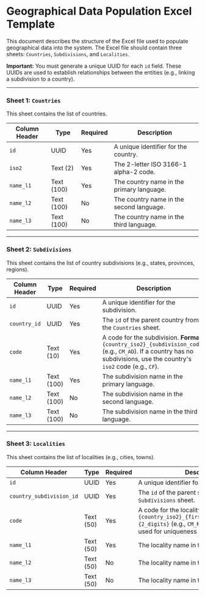 # Geographical Data Population Excel Template

This document describes the structure of the Excel file used to populate geographical data into the system. The Excel file should contain three sheets: `Countries`, `Subdivisions`, and `Localities`.

**Important:** You must generate a unique UUID for each `id` field. These UUIDs are used to establish relationships between the entities (e.g., linking a subdivision to a country).

---

### Sheet 1: `Countries`

This sheet contains the list of countries.

| Column Header | Type         | Required | Description                               |
|---------------|--------------|----------|-------------------------------------------|
| `id`          | UUID         | Yes      | A unique identifier for the country.      |
| `iso2`        | Text (2)     | Yes      | The 2-letter ISO 3166-1 alpha-2 code.     |
| `name_l1`     | Text (100)   | Yes      | The country name in the primary language. |
| `name_l2`     | Text (100)   | No       | The country name in the second language.  |
| `name_l3`     | Text (100)   | No       | The country name in the third language.   |

---

### Sheet 2: `Subdivisions`

This sheet contains the list of country subdivisions (e.g., states, provinces, regions).

| Column Header | Type         | Required | Description                                             |
|---------------|--------------|----------|---------------------------------------------------------|
| `id`          | UUID         | Yes      | A unique identifier for the subdivision.                |
| `country_id`  | UUID         | Yes      | The `id` of the parent country from the `Countries` sheet. |
| `code`        | Text (10)    | Yes      | A code for the subdivision. **Format:** `{country_iso2}_{subdivision_code}` (e.g., `CM_AD`). If a country has no subdivisions, use the country's `iso2` code (e.g., `CF`). |
| `name_l1`     | Text (100)   | Yes      | The subdivision name in the primary language.           |
| `name_l2`     | Text (100)   | No       | The subdivision name in the second language.            |
| `name_l3`     | Text (100)   | No       | The subdivision name in the third language.             |

---

### Sheet 3: `Localities`

This sheet contains the list of localities (e.g., cities, towns).

| Column Header | Type         | Required | Description                                                   |
|---------------|--------------|----------|---------------------------------------------------------------|
| `id`          | UUID         | Yes      | A unique identifier for the locality.                         |
| `country_subdivision_id` | UUID | Yes    | The `id` of the parent subdivision from the `Subdivisions` sheet. |
| `code`        | Text (50)    | Yes      | A code for the locality. **Format:** `{country_iso2}_{first_5_chars_of_name_l1}{2_digits}` (e.g., `CM_NGAOU01`). The digits are used for uniqueness within a subdivision. |
| `name_l1`     | Text (50)    | Yes      | The locality name in the primary language.                    |
| `name_l2`     | Text (50)    | No       | The locality name in the second language.                     |
| `name_l3`     | Text (50)    | No       | The locality name in the third language.                      |
